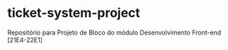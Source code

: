 # ticket-system-project
Repositório para Projeto de Bloco do módulo Desenvolvimento Front-end [21E4-22E1]
